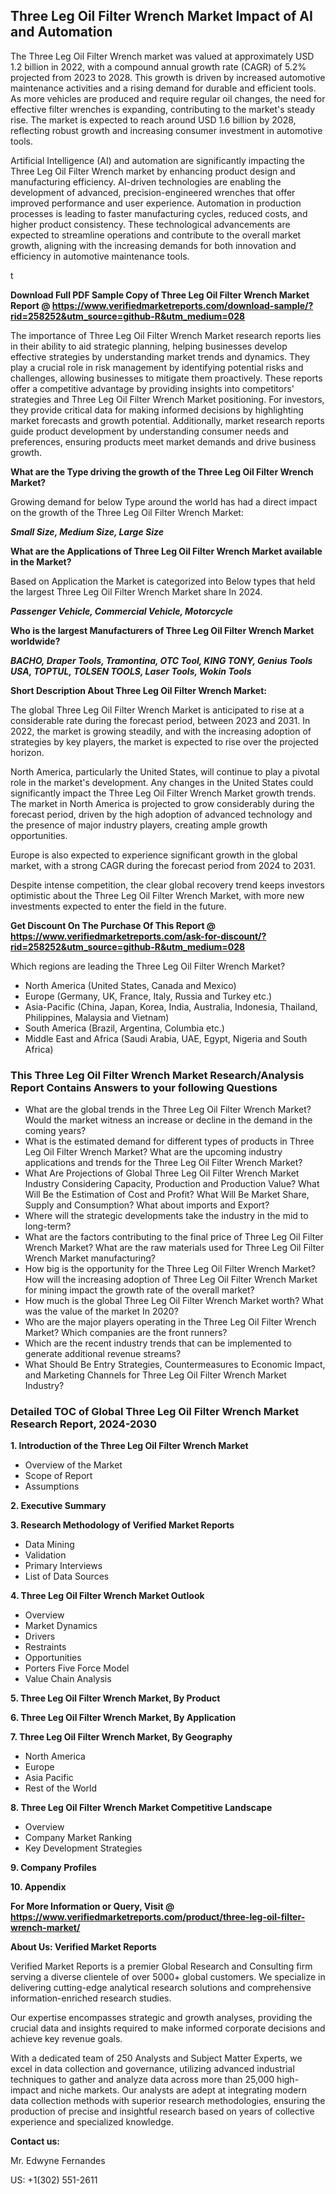 <h2>Three Leg Oil Filter Wrench Market Impact of AI and Automation</h2><p>The Three Leg Oil Filter Wrench market was valued at approximately USD 1.2 billion in 2022, with a compound annual growth rate (CAGR) of 5.2% projected from 2023 to 2028. This growth is driven by increased automotive maintenance activities and a rising demand for durable and efficient tools. As more vehicles are produced and require regular oil changes, the need for effective filter wrenches is expanding, contributing to the market's steady rise. The market is expected to reach around USD 1.6 billion by 2028, reflecting robust growth and increasing consumer investment in automotive tools.</p><p>Artificial Intelligence (AI) and automation are significantly impacting the Three Leg Oil Filter Wrench market by enhancing product design and manufacturing efficiency. AI-driven technologies are enabling the development of advanced, precision-engineered wrenches that offer improved performance and user experience. Automation in production processes is leading to faster manufacturing cycles, reduced costs, and higher product consistency. These technological advancements are expected to streamline operations and contribute to the overall market growth, aligning with the increasing demands for both innovation and efficiency in automotive maintenance tools.</p>t</p><p id="" class=""><strong>Download Full PDF Sample Copy of Three Leg Oil Filter Wrench Market Report @ <a href="https://www.verifiedmarketreports.com/download-sample/?rid=258252&utm_source=github-R&utm_medium=028" target="_blank">https://www.verifiedmarketreports.com/download-sample/?rid=258252&utm_source=github-R&utm_medium=028</a></strong></p><p>The importance of&nbsp;Three Leg Oil Filter Wrench Market research reports lies in their ability to aid strategic planning, helping businesses develop effective strategies by understanding market trends and dynamics. They play a crucial role in risk management by identifying potential risks and challenges, allowing businesses to mitigate them proactively. These reports offer a competitive advantage by providing insights into competitors' strategies and Three Leg Oil Filter Wrench Market positioning. For investors, they provide critical data for making informed decisions by highlighting market forecasts and growth potential. Additionally, market research reports guide product development by understanding consumer needs and preferences, ensuring products meet market demands and drive business growth.</p><p><strong>What are the&nbsp;Type driving the growth of the Three Leg Oil Filter Wrench Market?</strong></p><p id="" class="">Growing demand for below Type around the world has had a direct impact on the growth of the Three Leg Oil Filter Wrench Market:</p><em><strong>Small Size, Medium Size, Large Size</strong></em></p><strong>What are the&nbsp;Applications&nbsp;of Three Leg Oil Filter Wrench Market available in the Market?</strong></p><p id="" class="">Based on Application the Market is categorized into Below types that held the largest Three Leg Oil Filter Wrench Market share In 2024.</p><em><strong>Passenger Vehicle, Commercial Vehicle, Motorcycle</strong></em></p><strong>Who is the largest Manufacturers of Three Leg Oil Filter Wrench Market worldwide?</strong></p><p><em><strong>BACHO, Draper Tools, Tramontina, OTC Tool, KING TONY, Genius Tools USA, TOPTUL, TOLSEN TOOLS, Laser Tools, Wokin Tools</strong></em></p><p id="" class=""><strong>Short Description About Three Leg Oil Filter Wrench Market:</strong></p><p>The global Three Leg Oil Filter Wrench Market is anticipated to rise at a considerable rate during the forecast period, between 2023 and 2031. In 2022, the market is growing steadily, and with the increasing adoption of strategies by key players, the market is expected to rise over the projected horizon.</p><p>North America, particularly the United States, will continue to play a pivotal role in the market's development. Any changes in the United States could significantly impact the Three Leg Oil Filter Wrench Market growth trends. The market in North America is projected to grow considerably during the forecast period, driven by the high adoption of advanced technology and the presence of major industry players, creating ample growth opportunities.</p><p>Europe is also expected to experience significant growth in the global market, with a strong CAGR during the forecast period from 2024 to 2031.</p><p>Despite intense competition, the clear global recovery trend keeps investors optimistic about the Three Leg Oil Filter Wrench Market, with more new investments expected to enter the field in the future.</p><p id="" class=""><strong>Get Discount On The Purchase Of This Report @ <a href="https://www.verifiedmarketreports.com/ask-for-discount/?rid=258252&utm_source=github-R&utm_medium=028" target="_blank">https://www.verifiedmarketreports.com/ask-for-discount/?rid=258252&utm_source=github-R&utm_medium=028</a></strong></p>Which regions are leading the Three Leg Oil Filter Wrench Market?</p><ul><li>North America (United States, Canada and Mexico)</li><li>Europe (Germany, UK, France, Italy, Russia and Turkey etc.)</li><li>Asia-Pacific (China, Japan, Korea, India, Australia, Indonesia, Thailand, Philippines, Malaysia and Vietnam)</li><li>South America (Brazil, Argentina, Columbia etc.)</li><li>Middle East and Africa (Saudi Arabia, UAE, Egypt, Nigeria and South Africa)</li></ul><h3 id="" class="">This Three Leg Oil Filter Wrench Market Research/Analysis Report Contains Answers to your following Questions</h3><ul><li>What are the global trends in the Three Leg Oil Filter Wrench Market? Would the market witness an increase or decline in the demand in the coming years?</li><li>What is the estimated demand for different types of products in Three Leg Oil Filter Wrench Market? What are the upcoming industry applications and trends for the Three Leg Oil Filter Wrench Market?</li><li>What Are Projections of Global Three Leg Oil Filter Wrench Market Industry Considering Capacity, Production and Production Value? What Will Be the Estimation of Cost and Profit? What Will Be Market Share, Supply and Consumption? What about imports and Export?</li><li>Where will the strategic developments take the industry in the mid to long-term?</li><li>What are the factors contributing to the final price of Three Leg Oil Filter Wrench Market? What are the raw materials used for Three Leg Oil Filter Wrench Market manufacturing?</li><li>How big is the opportunity for the Three Leg Oil Filter Wrench Market? How will the increasing adoption of Three Leg Oil Filter Wrench Market for mining impact the growth rate of the overall market?</li><li>How much is the global Three Leg Oil Filter Wrench Market worth? What was the value of the market In 2020?</li><li>Who are the major players operating in the Three Leg Oil Filter Wrench Market? Which companies are the front runners?</li><li>Which are the recent industry trends that can be implemented to generate additional revenue streams?</li><li>What Should Be Entry Strategies, Countermeasures to Economic Impact, and Marketing Channels for Three Leg Oil Filter Wrench Market Industry?</li></ul><h3 id="" class="">Detailed TOC of Global Three Leg Oil Filter Wrench Market Research Report, 2024-2030</h3><p id="" class=""><strong>1. Introduction of the Three Leg Oil Filter Wrench Market</strong></p><ul><li>Overview of the Market</li><li>Scope of Report</li><li>Assumptions</li></ul><p id="" class=""><strong>2. Executive Summary</strong></p><p id="" class=""><strong>3. Research Methodology of Verified Market Reports</strong></p><ul><li>Data Mining</li><li>Validation</li><li>Primary Interviews</li><li>List of Data Sources</li></ul><p id="" class=""><strong>4. Three Leg Oil Filter Wrench Market Outlook</strong></p><ul><li>Overview</li><li>Market Dynamics</li><li>Drivers</li><li>Restraints</li><li>Opportunities</li><li>Porters Five Force Model</li><li>Value Chain Analysis</li></ul><p id="" class=""><strong>5. Three Leg Oil Filter Wrench Market, By Product</strong></p><p id="" class=""><strong>6. Three Leg Oil Filter Wrench Market, By Application</strong></p><p id="" class=""><strong>7. Three Leg Oil Filter Wrench Market, By Geography</strong></p><ul><li>North America</li><li>Europe</li><li>Asia Pacific</li><li>Rest of the World</li></ul><p id="" class=""><strong>8. Three Leg Oil Filter Wrench Market Competitive Landscape</strong></p><ul><li>Overview</li><li>Company Market Ranking</li><li>Key Development Strategies</li></ul><p id="" class=""><strong>9. Company Profiles</strong></p><p id="" class=""><strong>10. Appendix</strong></p><p id="" class=""><strong>For More Information or Query, Visit @ <a href="https://www.verifiedmarketreports.com/product/three-leg-oil-filter-wrench-market/" target="_blank">https://www.verifiedmarketreports.com/product/three-leg-oil-filter-wrench-market/</a></strong></p><p id="" class=""><strong>About Us: Verified Market Reports</strong></p><p id="" class="">Verified Market Reports is a premier Global Research and Consulting firm serving a diverse clientele of over 5000+ global customers. We specialize in delivering cutting-edge analytical research solutions and comprehensive information-enriched research studies.</p><p id="" class="">Our expertise encompasses strategic and growth analyses, providing the crucial data and insights required to make informed corporate decisions and achieve key revenue goals.</p><p id="" class="">With a dedicated team of 250 Analysts and Subject Matter Experts, we excel in data collection and governance, utilizing advanced industrial techniques to gather and analyze data across more than 25,000 high-impact and niche markets. Our analysts are adept at integrating modern data collection methods with superior research methodologies, ensuring the production of precise and insightful research based on years of collective experience and specialized knowledge.</p><p id="" class=""><strong>Contact us:</strong></p><p id="" class="">Mr. Edwyne Fernandes</p><p id="" class="">US: +1(302) 551-2611</p>